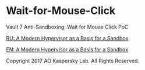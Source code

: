 # Wait-for-Mouse-Click
Vault 7 Anti-Sandboxing: Wait for Mouse Click PoC

[RU: A Modern Hypervisor as a Basis for a Sandbox](https://securelist.ru/a-modern-hypervisor-as-a-basis-for-a-sandbox/80739/)

[EN: A Modern Hypervisor as a Basis for a Sandbox](https://securelist.com/a-modern-hypervisor-as-a-basis-for-a-sandbox/81902/)

Copyright 2017 AO Kaspersky Lab. All Rights Reserved.